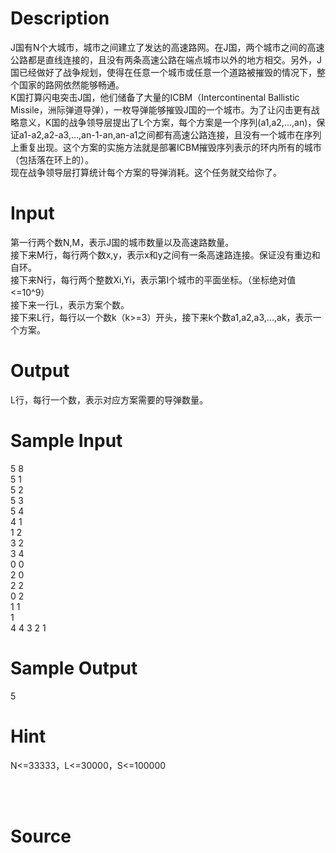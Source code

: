 
# Description

<div class="content"><div>J国有N个大城市，城市之间建立了发达的高速路网。在J国，两个城市之间的高速公路都是直线连接的，且没有两条高速公路在端点城市以外的地方相交。另外，J国已经做好了战争规划，使得在任意一个城市或任意一个道路被摧毁的情况下，整个国家的路网依然能够畅通。</div>
<div>K国打算闪电突击J国，他们储备了大量的ICBM（Intercontinental Ballistic Missile，洲际弹道导弹），一枚导弹能够摧毁J国的一个城市。为了让闪击更有战略意义，K国的战争领导层提出了L个方案，每个方案是一个序列(a1,a2,...,an)，保证a1-a2,a2-a3,...,an-1-an,an-a1之间都有高速公路连接，且没有一个城市在序列上重复出现。这个方案的实施方法就是部署ICBM摧毁序列表示的环内所有的城市（包括落在环上的）。</div>
<div>现在战争领导层打算统计每个方案的导弹消耗。这个任务就交给你了。</div>
<p></p></div>

# Input

<div class="content"><div>第一行两个数N,M，表示J国的城市数量以及高速路数量。</div>
<div>接下来M行，每行两个数x,y，表示x和y之间有一条高速路连接。保证没有重边和自环。</div>
<div>接下来N行，每行两个整数Xi,Yi，表示第I个城市的平面坐标。（坐标绝对值&lt;=10^9）</div>
<div>接下来一行L，表示方案个数。</div>
<div>接下来L行，每行以一个数k（k&gt;=3）开头，接下来k个数a1,a2,a3,...,ak，表示一个方案。</div>
<p></p></div>

# Output

<div class="content"><div>L行，每行一个数，表示对应方案需要的导弹数量。</div>
<p></p></div>

# Sample Input

<div class="content"><span class="sampledata">5 8<br/>
5 1<br/>
5 2<br/>
5 3<br/>
5 4<br/>
4 1<br/>
1 2<br/>
3 2<br/>
3 4<br/>
0 0<br/>
2 0<br/>
2 2<br/>
0 2<br/>
1 1<br/>
1<br/>
4 4 3 2 1</span></div>

# Sample Output

<div class="content"><span class="sampledata">5</span></div>

# Hint

<div class="content"><p></p><p>N&lt;=33333，L&lt;=30000，S&lt;=100000</p><br/>
<div></div><br/>
<p></p><p></p></div>

# Source

<div class="content"><p><a href="problemset.php?search="></a></p></div>

